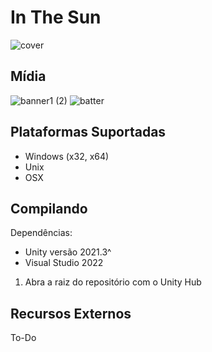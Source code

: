 # In The Sun
![cover](https://user-images.githubusercontent.com/46321360/217544527-c60ce832-496e-4d58-8b62-e750e0cec7c4.png)

## Mídia
![banner1 (2)](https://user-images.githubusercontent.com/46321360/217544628-cc78ac03-f6ee-439e-8882-63ae4ff06f0d.png)
![batter](https://user-images.githubusercontent.com/46321360/217545013-e12caa6f-b229-4864-a78b-351c919fca75.png)

## Plataformas Suportadas
- Windows (x32, x64)
- Unix
- OSX

## Compilando
Dependências:
- Unity versão 2021.3^
- Visual Studio 2022

1. Abra a raiz do repositório com o Unity Hub

## Recursos Externos
To-Do
